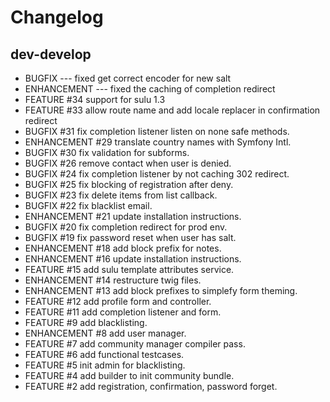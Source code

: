 # Changelog

## dev-develop

 - BUGFIX      ---    fixed get correct encoder for new salt
 - ENHANCEMENT ---    fixed the caching of completion redirect
 - FEATURE     #34    support for sulu 1.3
 - FEATURE     #33    allow route name and add locale replacer in confirmation redirect 
 - BUGFIX      #31    fix completion listener listen on none safe methods.
 - ENHANCEMENT #29    translate country names with Symfony Intl.
 - BUGFIX      #30    fix validation for subforms.
 - BUGFIX      #26    remove contact when user is denied.
 - BUGFIX      #24    fix completion listener by not caching 302 redirect.
 - BUGFIX      #25    fix blocking of registration after deny.
 - BUGFIX      #23    fix delete items from list callback.
 - BUGFIX      #22    fix blacklist email.
 - ENHANCEMENT #21    update installation instructions.
 - BUGFIX      #20    fix completion redirect for prod env.
 - BUGFIX      #19    fix password reset when user has salt.
 - ENHANCEMENT #18    add block prefix for notes.
 - ENHANCEMENT #16    update installation instructions.
 - FEATURE     #15    add sulu template attributes service.
 - ENHANCEMENT #14    restructure twig files.
 - ENHANCEMENT #13    add block prefixes to simplefy form theming.
 - FEATURE     #12    add profile form and controller.
 - FEATURE     #11    add completion listener and form.
 - FEATURE     #9     add blacklisting.
 - ENHANCEMENT #8     add user manager.
 - FEATURE     #7     add community manager compiler pass.
 - FEATURE     #6     add functional testcases.
 - FEATURE     #5     init admin for blacklisting.
 - FEATURE     #4     add builder to init community bundle.
 - FEATURE     #2     add registration, confirmation, password forget.

